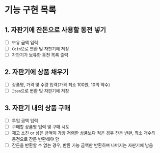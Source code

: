 # 기능 구현 목록

## 1. 자판기에 잔돈으로 사용할 동전 넣기

-[ ] 보유 금액 입력
-[ ] `Coin`으로 변환 및 자판기에 저장
-[ ] 자판기가 보유한 동전 목록 출력

## 2. 자판기에 상품 채우기

-[ ] 상품명, 가격 및 수량 입력(가격 최소 100원, 10의 약수)
-[ ] `Item`으로 변환 및 자판기에 저장

## 3. 자판기 내의 상품 구매

-[ ] 투입 금액 입력
-[ ] 구매할 상품명 입력 및 구매 시도
-[ ] 재고 소진 or 남은 금액이 가장 저렴한 상품보다 적은 경우 잔돈 반환,
 최소 개수의 동전으로 잔돈 반환해야 함
- [ ] 잔돈을 반환할 수 없는 경우, 반환 가능 금액만 반환하며 나머지는 자판기에 남음